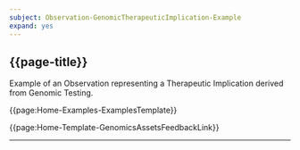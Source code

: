 ```yaml
---
subject: Observation-GenomicTherapeuticImplication-Example
expand: yes
---
```




## {{page-title}}

Example of an Observation representing a Therapeutic Implication derived from Genomic Testing.


{{page:Home-Examples-ExamplesTemplate}}


<div id="Feedback" class="tabcontent">
{{page:Home-Template-GenomicsAssetsFeedbackLink}}
</div>

---